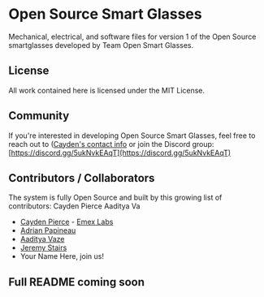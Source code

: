# Open Source Smart Glasses

Mechanical, electrical, and software files for version 1 of the Open Source smartglasses developed by Team Open Smart Glasses.

## License

All work contained here is licensed under the MIT License.

## Community

If you're interested in developing Open Source Smart Glasses, feel free to reach out to ([Cayden's contact info](https://caydenpierce.com) or join the Discord group: [https://discord.gg/5ukNvkEAqT](https://discord.gg/5ukNvkEAqT)

## Contributors / Collaborators

The system is fully Open Source and built by this growing list of contributors:
Cayden Pierce
Aaditya Va

- [Cayden Pierce](https://caydenpierce.com) - [Emex Labs](https://emexwearables.com)
- [Adrian Papineau](https://www.parallelinnov.com/about-us/)
- [Aaditya Vaze](https://thisisvaze.com/)
- [Jeremy Stairs](https://github.com/stairs1)
- Your Name Here, join us!

## Full README coming soon
